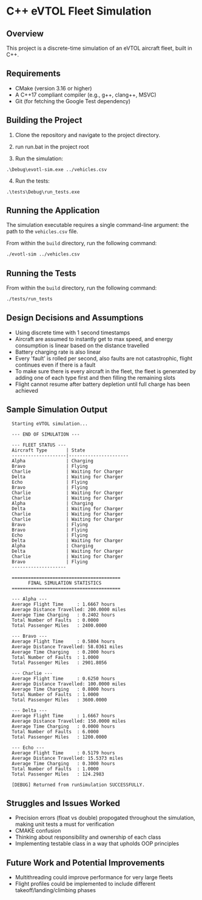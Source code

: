 # C++ eVTOL Fleet Simulation

## Overview

This project is a discrete-time simulation of an eVTOL aircraft fleet, built in C++.

## Requirements

- CMake (version 3.16 or higher)
- A C++17 compliant compiler (e.g., g++, clang++, MSVC)
- Git (for fetching the Google Test dependency)

## Building the Project

1.  Clone the repository and navigate to the project directory.

2.  run run.bat in the project root

3.  Run the simulation:

```
.\Debug\evotl-sim.exe ../vehicles.csv
```

4. Run the tests:

```
.\tests\Debug\run_tests.exe
```

## Running the Application

The simulation executable requires a single command-line argument: the path to the `vehicles.csv` file.

From within the `build` directory, run the following command:

```bash
./evotl-sim ../vehicles.csv
```

## Running the Tests

From within the `build` directory, run the following command:

```bash
./tests/run_tests
```

## Design Decisions and Assumptions

- Using discrete time with 1 second timestamps
- Aircraft are assumed to instantly get to max speed, and energy consumption is linear based on the distance travelled
- Battery charging rate is also linear
- Every 'fault' is rolled per second, also faults are not catastrophic, flight continues even if there is a fault
- To make sure there is every aircraft in the fleet, the fleet is generated by adding one of each type first and then filling the remaining slots
- Flight cannot resume after battery depletion until full charge has been achieved

## Sample Simulation Output

      Starting eVTOL simulation...

      --- END OF SIMULATION ---

      --- FLEET STATUS ---
      Aircraft Type       | State
      --------------------|----------------------
      Alpha               | Charging
      Bravo               | Flying
      Charlie             | Waiting for Charger
      Delta               | Waiting for Charger
      Echo                | Flying
      Bravo               | Flying
      Charlie             | Waiting for Charger
      Charlie             | Waiting for Charger
      Alpha               | Charging
      Delta               | Waiting for Charger
      Charlie             | Waiting for Charger
      Charlie             | Waiting for Charger
      Bravo               | Flying
      Bravo               | Flying
      Echo                | Flying
      Delta               | Waiting for Charger
      Alpha               | Charging
      Delta               | Waiting for Charger
      Charlie             | Waiting for Charger
      Bravo               | Flying
      --------------------

      ========================================
            FINAL SIMULATION STATISTICS
      ========================================

      --- Alpha ---
      Average Flight Time     : 1.6667 hours
      Average Distance Travelled: 200.0000 miles
      Average Time Charging   : 0.2402 hours
      Total Number of Faults  : 0.0000
      Total Passenger Miles   : 2400.0000

      --- Bravo ---
      Average Flight Time     : 0.5804 hours
      Average Distance Travelled: 58.0361 miles
      Average Time Charging   : 0.2000 hours
      Total Number of Faults  : 1.0000
      Total Passenger Miles   : 2901.8056

      --- Charlie ---
      Average Flight Time     : 0.6250 hours
      Average Distance Travelled: 100.0000 miles
      Average Time Charging   : 0.8000 hours
      Total Number of Faults  : 1.0000
      Total Passenger Miles   : 3600.0000

      --- Delta ---
      Average Flight Time     : 1.6667 hours
      Average Distance Travelled: 150.0000 miles
      Average Time Charging   : 0.0000 hours
      Total Number of Faults  : 6.0000
      Total Passenger Miles   : 1200.0000

      --- Echo ---
      Average Flight Time     : 0.5179 hours
      Average Distance Travelled: 15.5373 miles
      Average Time Charging   : 0.3000 hours
      Total Number of Faults  : 1.0000
      Total Passenger Miles   : 124.2983

      [DEBUG] Returned from runSimulation SUCCESSFULLY.

## Struggles and Issues Worked

- Precision errors (float vs double) propogated throughout the simulation, making unit tests a must for verification
- CMAKE confusion
- Thinking about responsibility and ownership of each class
- Implementing testable class in a way that upholds OOP principles

## Future Work and Potential Improvements

- Multithreading could improve performance for very large fleets
- Flight profiles could be implemented to include different takeoff/landing/climbing phases
